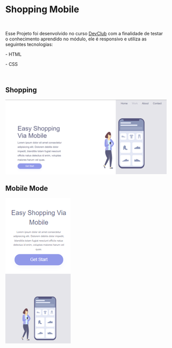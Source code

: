 <h1>Shopping Mobile</h1>
<br>
<p>Esse Projeto foi desenvolvido no curso <a href="https://rodolfomori.com.br/devclub">DevClub</a> com a finalidade de testar o conhecimento aprendido no módulo, ele é responsivo e utiliza as seguintes tecnologias:</p>

<p> - HTML </p>
<p> - CSS </p>

<br>
<h2>Shopping</h2>
<a href="https://github.com/WilsonCamini17/Git-e-Github/blob/de387f5da98add11980440cacfd7a56761d8da61/22-Shopping%20.html"><img src="https://github.com/WilsonCamini17/Git-e-Github/blob/main/assets/img/desktop.shopping.png?raw=true" alt="imageproject"/></a>

<br>
<h2>Mobile Mode</h2>
<a href="https://github.com/WilsonCamini17/Git-e-Github/blob/0e2b0a874978c428b6f1c5f2e5f169b7db716860/22-Shopping%20.css"><img src="https://github.com/WilsonCamini17/Git-e-Github/blob/main/assets/img/mobile.shopping.png?raw=true" alt="imageproject"/></a>








